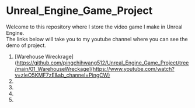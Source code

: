 # Unreal_Engine_Game_Project
Welcome to this repository where I store the video game I make in Unreal Engine. <br />
The links below will take you to my youtube channel where you can see the demo of project. <br /> 

1. [Warehouse Wreckrage](https://github.com/pingchihwang512/Unreal_Engine_Game_Project/tree/main/01_WarehouseWreckage](https://www.youtube.com/watch?v=zleO5KMF7zE&ab_channel=PingCW)
2.
3.
4.
5.
